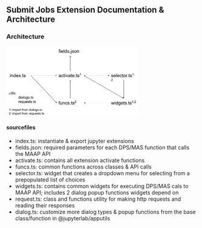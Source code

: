 ## Submit Jobs Extension Documentation & Architecture
### Architecture
<img alt="architecture diagram" src="submit_jobs_architecture.png" width="350">

#### sourcefiles
- index.ts: instantiate & export jupyter extensions
- fields.json: required parameters for each DPS/MAS function that calls the MAAP API
- activate.ts: contains all extension activate functions
- funcs.ts: common functions across classes & API calls
- selector.ts: widget that creates a dropdown menu for selecting from a prepopulated list of choices
- widgets.ts: contains common widgets for executing DPS/MAS cals to MAAP API; includes 2 dialog popup functions widgets depend on
- request.ts: class and functions utility for making http requests and reading their responses
- dialog.ts: customize more dialog types & popup functions from the base class/function in @jupyterlab/apputils
